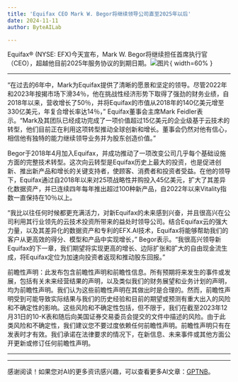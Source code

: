 ```yaml
---
title: 'Equifax CEO Mark W. Begor将继续领导公司直至2025年以后'
date: 2024-11-11
author: ByteAILab

---
```


Equifax® (NYSE: EFX)今天宣布，Mark W. Begor将继续担任首席执行官（CEO），超越他目前2025年服务协议的到期日期。![图片](https://ai-techpark.com/wp-content/uploads/2024/11/Equifax-960x540.jpg){ width=60% }

---


“在过去的6年中，Mark为Equifax提供了清晰的愿景和坚定的领导。尽管2022年和2023年按揭市场下滑34％，他在挑战性经济形势下取得了强劲的财务业绩，自2018年以来，营收增长了50％，并将Equifax的市值从2018年的140亿美元增至330亿美元，年复合增长率达14％，” Equifax董事会主席Mark Feidler表示。“Mark及其团队已经成功完成了一项价值超过15亿美元的企业级基于云技术的转型，他们目前正在利用这项转型推动全球创新和增长。董事会仍然对他有信心，相信他有独特的能力继续领导业务并为股东创造价值。”

Begor于2018年4月加入Equifax，并成功推动了一项改变公司几乎每个基础设施方面的完整技术转型。这次向云转型是Equifax历史上最大的投资，也是促进创新、推出新产品和增长的关键支持者，使顾客、消费者和投资者受益。在他的领导下，Equifax通过自2018年以来对25项战略性并购投入45亿美元，扩大了其差异化数据资产，并已连续四年每年推出超过100种新产品，自2022年以来Vitality指数一直保持在10％以上。

“我比以往任何时候都更充满活力，对新Equifax的未来感到兴奋，并且很高兴在公司利用其行业领先的云技术投资所带来的益处时领导公司。结合Equifax云的强大力量，以及其差异化的数据资产和专利的EFX.AI技术，Equifax将能够帮助我们的客户从更高效的得分、模型和产品中实现增长，” Begor表示。“我很高兴领导新Equifax的下一章，我们期望将实现更高的增长、边际扩张和扩大的自由现金流生成，将Equifax定位为加速向投资者返现和推动股东回报。”

前瞻性声明：此发布包含前瞻性声明和前瞻性信息。所有预期将来发生的事件或发展，包括有关未来经营结果的声明，以及类似我们的财务展望和业务计划的声明，均为前瞻性声明。我们认为这些前瞻性声明在其做出时是合理的。然而，前瞻性声明受到可能导致实际结果与我们的历史经验和目前的期望或预测有重大出入的风险和不确定性的影响。这些风险和不确定性包括，但不限于，我们在截至2023年12月31日的10-K表和随后向美国证券交易委员会提交的文件中描述的风险。由于此类风险和不确定性，我们建议您不要过度依赖任何前瞻性声明。前瞻性声明只有在发表时才有效。我们承诺在法律要求的情况下，在新信息、未来事件或其他方面公开更新或修订任何前瞻性声明。

---
---
感谢阅读！如果您对AI的更多资讯感兴趣，可以查看更多AI文章：[GPTNB](https://gptnb.com)。